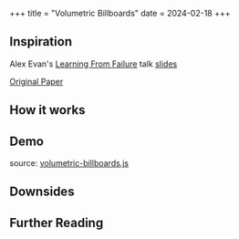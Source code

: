+++
title = "Volumetric Billboards"
date = 2024-02-18
+++

## Inspiration

Alex Evan's [Learning From Failure](https://www.youtube.com/watch?v=u9KNtnCZDMI) talk [slides](http://media.lolrus.mediamolecule.com/AlexEvans_SIGGRAPH-2015.pdf)

[Original Paper](https://hal.inria.fr/inria-00402067)

## How it works


## Demo

<section id="volumetric-billboards-content" class="has-webgpu">
  <section class="controls">
  </section>
  <section class="center-align">
    <canvas width="1024" height="1024"></canvas>
  </section>
  <script src="volumetric-billboards.js" type="module"></script>
  <p>
    source: <a href="volumetric-billboards.js" target="_blank">volumetric-billboards.js</a>
  </p>
</section>

## Downsides

## Further Reading
